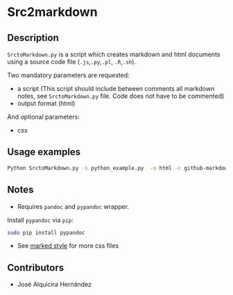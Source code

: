 # Src2markdown

## Description

`SrctoMarkdown.py` is a script which creates markdown and html documents using a source code file (`.js`,`.py`,`.pl`, `.R`,`.sh`).

Two mandatory parameters are requested:

- a script (This script should include between comments all markdown notes, see `SrctoMarkdown.py` file. Code does not have to be commented)
- output format (html)

And optional parameters:

- css


## Usage examples

```bash
Python SrctoMarkdown.py -s python_example.py  -o html -c github-markdown.css
```


## Notes

- Requires `pandoc` and `pypandoc` wrapper.

Install `pypandoc` via `pip`:

```bash
sudo pip install pypandoc
```

- See [marked style](http://markedstyle.com/) for more css files

## Contributors

- José Alquicira Hernández